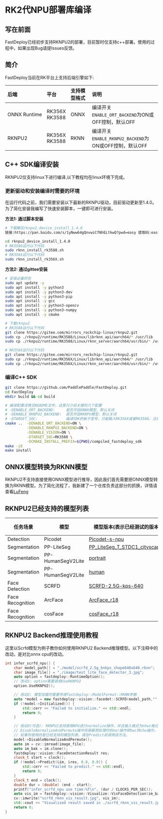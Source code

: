 # RK2代NPU部署库编译

## 写在前面
FastDeploy已经初步支持RKNPU2的部署，目前暂时仅支持c++部署。使用的过程中，如果出现Bug请提Issues反馈。

## 简介
FastDeploy当前在RK平台上支持后端引擎如下:

| 后端                | 平台                   | 支持模型格式 | 说明                                         |
|:------------------|:---------------------|:-------|:-------------------------------------------|
| ONNX&nbsp;Runtime | RK356X   <br> RK3588 | ONNX   | 编译开关`ENABLE_ORT_BACKEND`为ON或OFF控制，默认OFF    |
| RKNPU2            | RK356X   <br> RK3588 | RKNN   | 编译开关`ENABLE_RKNPU2_BACKEND`为ON或OFF控制，默认OFF |


## C++ SDK编译安装

RKNPU2仅支持linux下进行编译,以下教程均在linux环境下完成。

### 更新驱动和安装编译时需要的环境


在运行代码之前，我们需要安装以下最新的RKNPU驱动，目前驱动更新至1.4.0。为了简化安装我编写了快速安装脚本，一键即可进行安装。

**方法1: 通过脚本安装**
```bash
# 下载解压rknpu2_device_install_1.4.0
链接:https://pan.baidu.com/s/1yNww64gQnvwiCfNhELtkwQ?pwd=easy 提取码:easy 复制这段内容后打开百度网盘手机App，操作更方便哦

cd rknpu2_device_install_1.4.0
# RK3588运行以下代码
sudo rknn_install_rk3588.sh
# RK356X运行以下代码
sudo rknn_install_rk356X.sh
```

**方法2: 通过gittee安装**
```bash
# 安装必备的包
sudo apt update -y
sudo apt install -y python3 
sudo apt install -y python3-dev 
sudo apt install -y python3-pip 
sudo apt install -y gcc
sudo apt install -y python3-opencv
sudo apt install -y python3-numpy
sudo apt install -y cmake

# 下载rknpu2
# RK3588运行以下代码
git clone https://gitee.com/mirrors_rockchip-linux/rknpu2.git
sudo cp ./rknpu2/runtime/RK3588/Linux/librknn_api/aarch64/* /usr/lib
sudo cp ./rknpu2/runtime/RK3588/Linux/rknn_server/aarch64/usr/bin/* /usr/bin/

# RK356X运行以下代码
git clone https://gitee.com/mirrors_rockchip-linux/rknpu2.git
sudo cp ./rknpu2/runtime/RK356X/Linux/librknn_api/aarch64/* /usr/lib
sudo cp ./rknpu2/runtime/RK356X/Linux/rknn_server/aarch64/usr/bin/* /usr/bin/
```

### 编译C++ SDK

```bash
git clone https://github.com/PaddlePaddle/FastDeploy.git
cd FastDeploy
mkdir build && cd build

# 编译配置详情见README文件，这里只介绍关键的几个配置
# -DENABLE_ORT_BACKEND:     是否开启ONNX模型，默认关闭
# -DENABLE_RKNPU2_BACKEND:  是否开启RKNPU模型，默认关闭
# -DTARGET_SOC:             编译SDK的板子型号，只能输入RK356X或者RK3588，注意区分大小写
cmake ..  -DENABLE_ORT_BACKEND=ON \
	      -DENABLE_RKNPU2_BACKEND=ON \
	      -DENABLE_VISION=ON \
	      -DTARGET_SOC=RK3588 \
          -DCMAKE_INSTALL_PREFIX=${PWD}/compiled_fastdeploy_sdk
make -j8
make install
```

## ONNX模型转换为RKNN模型

RKNPU2不支持直接使用ONNX模型进行推导，因此我们首先需要把ONNX模型转换为RKNN模型。为了简化流程了，我新建了一个仓库负责这部分的抓换，详情请查看[LuFeng](https://github.com/Zheng-Bicheng/LuFeng)

## RKNPU2已经支持的模型列表

| 任务场景             | 模型                | 模型版本(表示已经测试的版本)                                                                                                                            | 大小  | ONNX/RKNN是否支持 | ONNX/RKNN速度(ms) |
|------------------|-------------------|--------------------------------------------------------------------------------------------------------------------------------------------|-----|---------------|-----------------|
| Detection        | Picodet           | [Picodet-s-npu](https://bj.bcebos.com/fastdeploy/models/rknn2/picodet_s_416_coco_npu_3588.tgz)                                             | -   | True/True     | 454/177         |
| Segmentation     | PP-LiteSeg        | [PP_LiteSeg_T_STDC1_cityscapes](https://bj.bcebos.com/fastdeploy/models/rknn2/PP_LiteSeg_T_STDC1_cityscapes_without_argmax_infer_3588.tgz) | -   | True/True     | 6634/5598       |
| Segmentation     | PP-HumanSegV2Lite | [portrait](https://bj.bcebos.com/fastdeploy/models/rknn2/portrait_pp_humansegv2_lite_256x144_inference_model_without_softmax_3588.tgz)     | -   | True/True     | 456/266         |
| Segmentation     | PP-HumanSegV2Lite | [human](https://bj.bcebos.com/fastdeploy/models/rknn2/human_pp_humansegv2_lite_192x192_pretrained_3588.tgz)                                | -   | True/True     | 496/256         |
| Face Detection   | SCRFD             | [SCRFD-2.5G-kps-640](https://bj.bcebos.com/fastdeploy/models/rknn2/scrfd_2.5g_bnkps_shape640x640.rknn)                                     | -   | True/True     | 963/142         |
| Face Recognition | ArcFace           | [ArcFace_r18](https://bj.bcebos.com/fastdeploy/models/rknn2/new_ms1mv3_arcface_r18.rknn)                                                   | -   | True/True     | 600/3           |
| Face Recognition | cosFace           | [cosFace_r18](https://bj.bcebos.com/fastdeploy/models/rknn2/new_glint360k_cosface_r18.rknn)                                                | -   | True/True     | 600/3           |

## RKNPU2 Backend推理使用教程

这里以Scrfd模型为例子教你如何使用RKNPU2 Backend推理模型。以下注释中的改动，是对比onnx cpu的改动。

```c++
int infer_scrfd_npu() {
    char model_path[] = "./model/scrfd_2.5g_bnkps_shape640x640.rknn";
    char image_file[] = "./image/test_lite_face_detector_3.jpg";
    auto option = fastdeploy::RuntimeOption();
	// 改动1: option需要调用UseRKNPU2
    option.UseRKNPU2();  

	// 改动2: 模型加载时需要传递fastdeploy::ModelFormat::RKNN参数
    auto *model = new fastdeploy::vision::facedet::SCRFD(model_path,"",option,fastdeploy::ModelFormat::RKNN);  
    if (!model->Initialized()) {
        std::cerr << "Failed to initialize." << std::endl;
        return 0;
    }

	// 改动3(可选): RKNPU2支持使用NPU进行normalize操作，并且输入格式为nhwc格式。
	// DisableNormalizeAndPermute操作将屏蔽预处理时的nor操作和hwc转chw操作。
	// 如果你使用的是已经支持的模型列表，请在Predict前调用该方法。
    model->DisableNormalizeAndPermute();
    auto im = cv::imread(image_file);
    auto im_bak = im.clone();
    fastdeploy::vision::FaceDetectionResult res;
    clock_t start = clock();
    if (!model->Predict(&im, &res, 0.8, 0.8)) {
        std::cerr << "Failed to predict." << std::endl;
        return 0;
    }
    clock_t end = clock();
    double dur = (double) (end - start);
    printf("infer_scrfd_npu use time:%f\n", (dur / CLOCKS_PER_SEC));
    auto vis_im = fastdeploy::vision::Visualize::VisFaceDetection(im_bak, res);
    cv::imwrite("scrfd_rknn_vis_result.jpg", vis_im);
    std::cout << "Visualized result saved in ./scrfd_rknn_vis_result.jpg" << std::endl;
    return 0;
}
```


